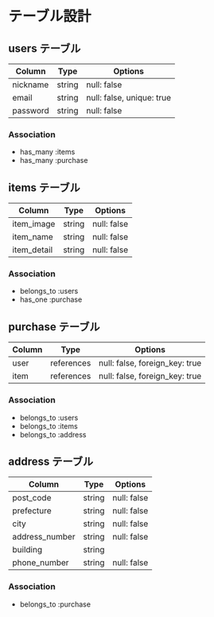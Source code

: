 # テーブル設計

## users テーブル

| Column   | Type   | Options                   |
| -------- | ------ | ------------------------- |
| nickname | string | null: false               |
| email    | string | null: false, unique: true |
| password | string | null: false               |

### Association

- has_many :items
- has_many :purchase


## items テーブル

| Column      | Type   | Options     |
| ----------- | ------ | ----------- |
| item_image  | string | null: false |
| item_name   | string | null: false |
| item_detail | string | null: false |

### Association

- belongs_to :users
- has_one :purchase


## purchase テーブル

| Column | Type       | Options                        |
| ------ | ---------- | ------------------------------ |
| user   | references | null: false, foreign_key: true |
| item   | references | null: false, foreign_key: true |

### Association

- belongs_to :users
- belongs_to :items
- belongs_to :address


## address テーブル

| Column         | Type   | Options     |
| -------------- | ------ | ----------- |
| post_code      | string | null: false |
| prefecture     | string | null: false |
| city           | string | null: false |
| address_number | string | null: false |
| building       | string |             |
| phone_number   | string | null: false |

### Association

- belongs_to :purchase